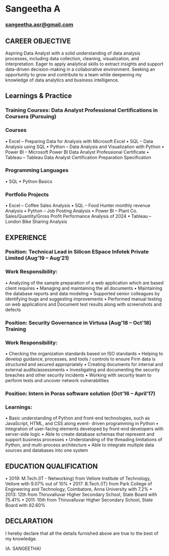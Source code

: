 # Sangeetha A
### sangeetha.asr@gmail.com
## CAREER OBJECTIVE
Aspiring Data Analyst with a solid understanding of data analysis processes, including data collection, cleaning, visualization, and interpretation. Eager to apply analytical skills to extract insights and support data-driven decision-making in a collaborative environment. Seeking an opportunity to grow and contribute to a team while deepening my knowledge of data analytics and business intelligence.
## Learnings & Practice
### Training Courses: Data Analyst Professional Certifications in Coursera (Pursuing)
### Courses
•	Excel – Preparing Data for Analysis with Microsoft Excel
•	SQL – Data Analysis using SQL
•	Python – Data Analysis and Visualization with Python
•	Power BI – Microsoft Power BI Data Analyst Professional Certificate
•	 Tableau – Tableau Data Analyst Certification Preparation Specification
### Programming Languages
•	SQL
•	Python Basics
### Portfolio Projects
•	Excel – Coffee Sales Analysis
•	SQL – Food Hunter monthly revenue Analysis
•	Python – Job Posting Analysis
•	Power BI – Plant Co. Sales/Quantity/Gross Profit Performance Analysis of 2024
•	 Tableau – London Bike Sharing Analysis
## EXPERIENCE
### Position: Technical Lead in Silicon ESpace Infotek Private Limited (Aug’19 – Aug’21)
### Work Responsibility:
•	Analyzing of the sample preparation of a web application which are based client requires
•	Managing and maintaining the all documents
•	Maintaining the database reports and data modeling
•	Supported senior colleagues by identifying bugs and suggesting improvements
•	Performed manual testing on web applications and Document test results along with screenshots and defects
### Position: Security Governance in Virtusa (Aug’18 – Oct’18) Training
### Work Responsibility:
•	Checking the organization standards based on ISO standards
•	Helping to develop guidance, processes, and tools / controls to ensure Firm data is structured and secured appropriately
•	Creating documents for internal and external audits/assessments
•	Investigating and documenting the security breaches and other security incidents
•	Working with security team to perform tests and uncover network vulnerabilities
### Position: Intern in Poras software solution (Oct’16 – April’17)
### Learnings:
•	Basic understanding of Python and front-end technologies, such as JavaScript, HTML, and CSS along event- driven programming in Python
•	Integration of user-facing elements developed by front-end developers with server-side logic
•	Able to create database schemas that represent and support business processes
•	Understanding of the threading limitations of Python, and multi-process architecture
•	Able to integrate multiple data sources and databases into one system
## EDUCATION QUALIFICATION
•	2019: M.Tech.(IT - Networking) from Vellore Institute of Technology, Vellore with 9.07% out of 10%
•	2017: B.Tech.(IT) from Park College of Engineering and Technology, Coimbatore, Anna University with 7.2%
•	2013: 12th from Thiruvalluvar Higher Secondary School, State Board with 75.41%
•	2011: 10th from Thiruvalluvar Higher Secondary School, State Board with 82.60%
## DECLARATION
I hereby declare that all the details furnished above are true to the best of my knowledge.

(A. SANGEETHA)
